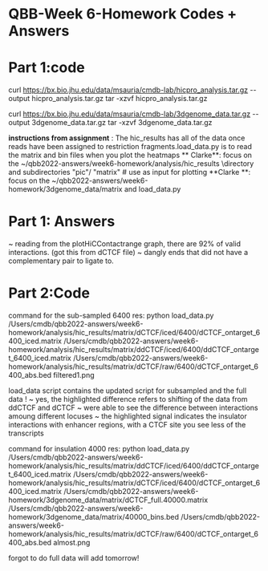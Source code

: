 # QBB-Week 6-Homework Codes + Answers 

# Part 1:code
curl https://bx.bio.jhu.edu/data/msauria/cmdb-lab/hicpro_analysis.tar.gz --output hicpro_analysis.tar.gz
tar -xzvf hicpro_analysis.tar.gz

curl https://bx.bio.jhu.edu/data/msauria/cmdb-lab/3dgenome_data.tar.gz --output 3dgenome_data.tar.gz
tar -xzvf 3dgenome_data.tar.gz

**instructions from assignment** : The hic_results has all of the data once reads have been assigned to restriction fragments.load_data.py is to read the matrix and bin files when you plot the heatmaps 
** Clarke**: focus on the ~/qbb2022-answers/week6-homework/analysis/hic_results \directory and subdirectories "pic"/ "matrix"
	# use as input for plotting
**Clarke **: focus on the ~/qbb2022-answers/week6-homework/3dgenome_data/matrix  and load_data.py
 

# Part 1: Answers
~ reading from the plotHiCContactrange graph, there are 92% of valid interactions. (got this from dCTCF file)
~ dangly ends that did not have a complementary pair to ligate to.

# Part 2:Code 

command for the sub-sampled 6400 res:
python load_data.py /Users/cmdb/qbb2022-answers/week6-homework/analysis/hic_results/matrix/dCTCF/iced/6400/dCTCF_ontarget_6400_iced.matrix /Users/cmdb/qbb2022-answers/week6-homework/analysis/hic_results/matrix/ddCTCF/iced/6400/ddCTCF_ontarget_6400_iced.matrix /Users/cmdb/qbb2022-answers/week6-homework/analysis/hic_results/matrix/dCTCF/raw/6400/dCTCF_ontarget_6400_abs.bed filtered1.png

load_data script contains the updated script for subsampled and the full data !
~ yes, the highlighted difference refers to shifting of the data from ddCTCF and dCTCF
~ were able to see the difference between interactions amoung different locuses 
~ the highlighted signal indicates the insulator interactions with enhancer regions, with a CTCF site you see less of the transcripts

command for insulation 4000 res:
python load_data.py /Users/cmdb/qbb2022-answers/week6-homework/analysis/hic_results/matrix/ddCTCF/iced/6400/ddCTCF_ontarget_6400_iced.matrix /Users/cmdb/qbb2022-answers/week6-homework/analysis/hic_results/matrix/dCTCF/iced/6400/dCTCF_ontarget_6400_iced.matrix /Users/cmdb/qbb2022-answers/week6-homework/3dgenome_data/matrix/dCTCF_full.40000.matrix 
/Users/cmdb/qbb2022-answers/week6-homework/3dgenome_data/matrix/40000_bins.bed /Users/cmdb/qbb2022-answers/week6-homework/analysis/hic_results/matrix/dCTCF/raw/6400/dCTCF_ontarget_6400_abs.bed almost.png

forgot to do full data will add tomorrow!








